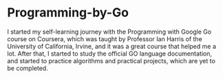 # Programming-by-Go
I started my self-learning journey with the Programming with Google Go course on Coursera, which was taught by Professor Ian Harris of the University of California, Irvine, and it was a great course that helped me a lot. After that, I started to study the official GO language documentation, and started to practice algorithms and practical projects, which are yet to be completed.
